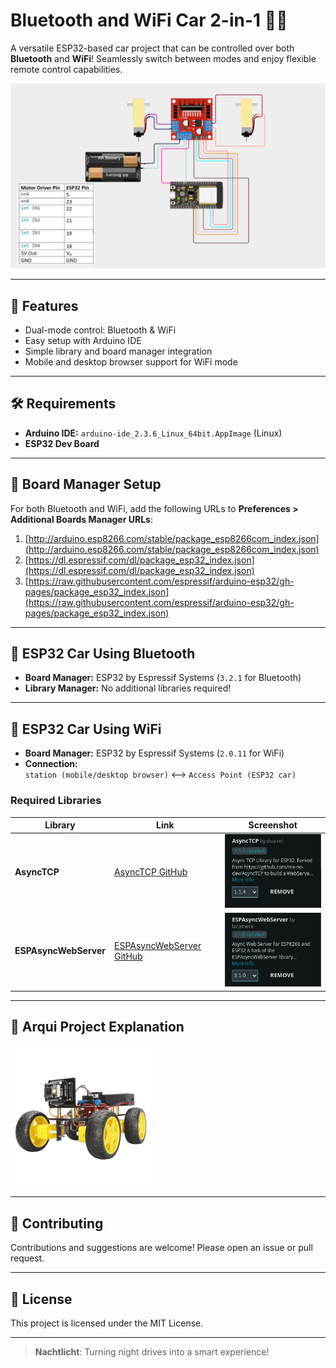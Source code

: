 # Bluetooth and WiFi Car 2-in-1 🚗📶

A versatile ESP32-based car project that can be controlled over both **Bluetooth** and **WiFi**! Seamlessly switch between modes and enjoy flexible remote control capabilities.

<img src="requirements/diagram.png" alt="Project Diagram" width="900"/>

---

## 🚦 Features

- Dual-mode control: Bluetooth & WiFi
- Easy setup with Arduino IDE
- Simple library and board manager integration
- Mobile and desktop browser support for WiFi mode

---

## 🛠️ Requirements

- **Arduino IDE:** `arduino-ide_2.3.6_Linux_64bit.AppImage` (Linux)
- **ESP32 Dev Board**

---

## 🔗 Board Manager Setup

For both Bluetooth and WiFi, add the following URLs to **Preferences > Additional Boards Manager URLs**:
1. [http://arduino.esp8266.com/stable/package_esp8266com_index.json](http://arduino.esp8266.com/stable/package_esp8266com_index.json)
2. [https://dl.espressif.com/dl/package_esp32_index.json](https://dl.espressif.com/dl/package_esp32_index.json)
3. [https://raw.githubusercontent.com/espressif/arduino-esp32/gh-pages/package_esp32_index.json](https://raw.githubusercontent.com/espressif/arduino-esp32/gh-pages/package_esp32_index.json)



---

## 🔵 ESP32 Car Using Bluetooth

- **Board Manager:** ESP32 by Espressif Systems (`3.2.1` for Bluetooth)
- **Library Manager:** No additional libraries required!

---

## 📶 ESP32 Car Using WiFi

- **Board Manager:** ESP32 by Espressif Systems (`2.0.11` for WiFi)
- **Connection:**  
  `station (mobile/desktop browser)` ⟷ `Access Point (ESP32 car)`

### Required Libraries

| Library | Link | Screenshot |
|---------|------|------------|
| **AsyncTCP** | [AsyncTCP GitHub](https://github.com/dvarrel/AsyncTCP) | ![AsyncTCP](requirements/lib1.png) |
| **ESPAsyncWebServer** | [ESPAsyncWebServer GitHub](https://github.com/lacamera/ESPAsyncWebServer) | ![ESPAsyncWebServer](requirements/lib2.png) |

---

## 📂 Arqui Project Explanation
[![Watch the video](requirements/test.gif)](https://youtube.com/shorts/0pbo-uaF_oY?si=ZAzfZxhEgJUKdy2Z)

---

## 🤝 Contributing

Contributions and suggestions are welcome! Please open an issue or pull request.

---

## 📜 License

This project is licensed under the MIT License.

---

> **Nachtlicht**: Turning night drives into a smart experience!
